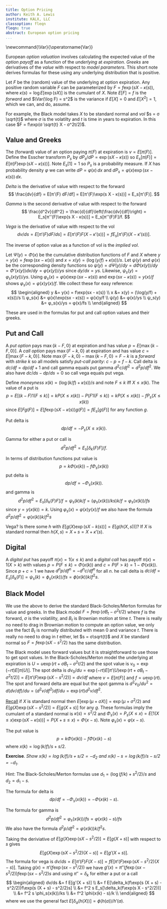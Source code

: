 ```yaml
---
title: Option Pricing
author: Keith A. Lewis
institute: KALX, LLC
classoption: fleqn
fleqn: true
abstract: European option pricing
...
```


\newcommand{\Var}{\operatorname{Var}}

European _option valuation_ involves calculating the expected value of
the _option payoff_ as a function of the _underlying_ at _expiration_.
_Greeks_ are derivatives of the _value_ with respect to _model parameters_.
This short note derives formulas for these using any underlying distribution
that is positive.

Let $F$ be the (random) value of the underlying at option expiration.
Any positive random variable $F$ can be parameterized by
$F = f \exp(s X - κ(s))$, where $κ(s) = \log E[\exp(s X)]$ is the cumulant of $X$.
Note $E[F] = f$ is the _forward_ and $\Var(\log F) = s^2$ is the variance
if $E[X] = 0$ and $E[X^2] = 1$, which we can, and do, assume.

For example, the Black model takes $X$ to be standard normal and _vol_
$s = σ \sqrt{t}$ where $σ$ is the volatilty and $t$ is time in years to expiration.
In this case $F = f\exp(σ \sqrt{t} X - σ^2t/2)$.

## Value and Greeks

The (forward) value of an option paying $π(F)$ at expiration is $v = E[π(F)]$.
Define the Esscher transform $P_s$ by $dP_s/dP = \exp(s X - κ(s))$ 
so $E_s[π(F)] = E[π(F)\exp(s X - κ(s))]$. Note $E_s[1] = 1$ so $P_s$ is a probability measure.
If $X$ has probability density $φ$ we can write $dP = φ(x)\,dx$
and $dP_s = φ(x)\exp(s x -  κ(s))\,dx$.

_Delta_ is the derivative of value with respect to the forward
$$
  \frac{dv}{df} = E[π'(F) dF/df] = E[π'(F)\exp(s X - κ(s))] = E_s[π'(F)].
$$

_Gamma_ is the second derivative of value with respect to the forward
$$
	\frac{d^2v}{df^2} = \frac{d}{df}\left(\frac{dv}{df}\right) = E_s[π''(F)\exp(s X - κ(s))] 
	= E_s[π''(F)F]/f.
$$

_Vega_ is  the derivative of value with respect to the vol
$$
	dv/ds = E[π'(F) dF/ds] = E[π'(F)F(X - κ'(s))] = fE_s[π'(F)(X - κ'(s))].
$$

The inverse of option value as a function of vol is the _implied vol_.

Let $Ψ(y) = Φ(x)$ be the cumulative distribution functions of $F$ and $X$
where $y = y(x) = f\exp(sx -  κ(s))$ and $x = x(y) = (\log(y/f) + κ(s))/s$.
Let $ψ(y)$ and $φ(x)$ be the corresponding density functions so
$ψ(y) = dΨ(y)/dy = dΦ(x(y))/dy = Φ'(x(y))dx/dy = φ(x(y))/ys$
since $dy/dx = ys$. Likewise, $ψ_s(y) = φ_s(x(y))/ys$.
Using $φ_s(x) = φ(x)\exp(s x -  κ(s))$ and $\exp(sx -  κ(s)) = y(x)/f$
shows $φ_s(x) = φ(x)y(x)/f$. We collect these for easy reference:
$$
\begin{aligned}
	y &= y(x) = f\exp(sx -  κ(s)) \\
	x &= x(y) = (\log(y/f) + κ(s))/s \\
	φ_s(x) &= φ(x)\exp(sx -  κ(s)) = φ(x)y/f \\
	ψ(y) &= φ(x)/ys \\
	ψ_s(y) &= φ_s(x)/ys = φ(x)/fs \\
\end{aligned}
$$

These are used in the formulas for put and call option values and their greeks.

## Put and Call

A _put option_ pays $\max\{k - F,0\}$ at expiration and has value $p = E[\max\{k - F,0\}]$.
A _call option_ pays $\max\{F - k, 0\}$ at expiration and has value $c = E[\max\{F - k, 0\}]$.
Note $\max\{F - k, 0\} - \max\{k - F,0\} = F - k$ is a _forward_ with _strike_ $k$ so
all models satisfy _put-call parity_: $c - p = f - k$.
Call delta is $dc/df = dp/df + 1$ and call gamma equals put gamma $d^2c/df^2 = d^2p/df^2$.
We also have $dc/ds - dp/ds = 0$ so call vega equals put vega.

Define _moneyness_ $x(k) = (\log(k/f) + κ(s))/s$ and note $F \le k$ iff $X \le x(k)$. 
The value of a put is
$$
  p = E[(k - F)1(F\le k)] = k P(X \le x(k)) - P(F 1(F \le k)) = k P(X \le x(k)) - f P_s(X \le x(k))
$$
since $E[Fg(F)] = E[f\exp(s X - κ(s))g(F)] = fE_s[g(F)]$ for any function $g$.

Put delta is
$$
	dp/df = -P_s(X \le x(k)). 
$$

Gamma for either a put or call is
$$
	d^2p/df^2 = E_s[δ_k(F)F]/f.
$$

In terms of distribution functions put value is
$$
	p = kΦ(x(k)) - fΦ_s(x(k))
$$
put delta is 
$$
	dp/df = -Φ_s(x(k)).
$$
and gamma is
$$
	d^2p/df^2 = E_s[δ_k(F)F]/f = ψ_s(k)k/f = (φ_s(x(k))/ks)k/f = φ_s(x(k))/fs
$$
since $y = y(x(k)) = k$.  Using $φ_s(x) = φ(x)y(x)/f$ we also have the formula
$d^2p/df^2 = φ(x(k))k/f^2s$

Vega? Is there some $h$ with $E[g(X)\exp(s X - k(s))] = E[g(h(X,s))]$?
If $X$ is standard normal then $h(X,s) = X + s = X + \kappa'(s)$.

## Digital

A _digital put_ has payoff $\pi(x) = 1(x \le k)$ and a _digital call_ has payoff $\pi(x) = 1(X > k)$
with values $p = P(F \le k) = \Phi(x(k))$ and $c = P(F > k) = 1 - \Phi(x(k))$.
Since $p + c = 1$ we have $d^np/df^n = -d^nc/df^n$ for all $n$.
he call delta is $dc/df = E_s[\delta_k(F)] = \psi_s(k) = \phi_s(x(k))/fs = \phi(x(k))k/f^2s$.

## Black Model

We use the above to derive the standard Black-Scholes/Merton formulas
for value and greeks. In the Black model $F = f\exp(σB_t - σ^2t/2)$ where
$f$ is the forward, $σ$ is the volatility, and
$B_t$ is Brownian motion at time $t$. There is really no need to drag
in Brownian motion to compute an option value, we only use the fact
$B_t$ is normally distributed with mean $0$ and variance $t$. There is really no need
to drag in $t$ either, let $s = σ\sqrt{t}$ and $X$ be standard normal
so $F = f\exp(sX - s^2/2)$ has the same distribution.

The Black model uses forward values but it is straightforward to
use those to get spot values. In the Black-Scholes/Merton model
the underlying at expiration is
$U = u\exp(rt + σB_t - σ^2t/2)$ and the spot value is $v_0 = \exp(-rt)E[\pi(U)]$. 
The spot delta is $dv_0/du = \exp(-rt)E[\pi'(U)\exp(rt + σB_t - σ^2t/2)]
= E[\pi'(F)\exp(s X - s^2/2)] = dv/df$ where $v = E[\pi(F)]$ and $f = u\exp(rt)$.
The spot and forward delta are equal but
the spot gamma is $d^2v_0/du^2 = d(dv/df)/du = (d^2v/df^2) df/du = \exp(rt) d^2v/df^2$.

[Recall](cdf.html#normal) if $X$ is standard normal then $E[\exp(μ + σ X)] = \exp(μ + σ^2/2)$
and $E[g(X)\exp(s X - s^2/2)] = E[g(X + s)]$ for any $g$.
These formulas imply the cumulant of a standard normal is $κ(s) = s^2/2$
and $Φ_s(x) = P_s(X\le x) = E[1(X\le x)\exp(s X - κ(s))] = P(X + s \le x) = Φ(x - s)$.
Note $φ_s(x) = φ(x - s)$.

The put value is 
$$
	p = k Φ(x(k)) - f Φ(x(k) - s)
$$
where $x(k) = \log(k/f)/s + s/2$.

__Exercise__. _Show $x(k) = \log(k/f)/s + s/2 = -d_2$ and $x(k) - s = \log(k/f)/s - s/2 = -d_1$_.

Hint: The Black-Scholes/Merton formulas use $d_1 = (\log(f/k) + s^2/2)/s$ and $d_2 = d_1 - s$.

The formula for delta is
$$
	dp/df = -Φ_s(x(k)) = -Φ(x(k) - s).
$$

The formula for gamma is
$$
	d^2p/df^2 = φ_s(x(k))/fs = φ(x(k) - s)/fs
$$
We also have the formula $d^2p/df^2 = φ(x(k))k/f^2s$.

Taking the deriviative of $E[g(X)\exp(s X - s^2/2)] = E[g(X + s)]$ with
respect to $s$ gives
$$
	E[g(X)\exp(s X - s^2/2)(X - s)] = E[g'(X + s)].
$$
The formula for vega is $dv/ds = E[\pi'(F)F(X - s)] = f E[\pi'(F)\exp(s X - s^2/2)(X - s)]$.
Taking $g(x) = \pi'(f\exp(s x - s^2/2))$ we have $g'(x) = \pi''(f\exp(s x - s^2/2))f\exp(s x - s^2/2)s$
and using $\pi'' = \delta_k$ for either a put or a call
$$
\begin{aligned}
dv/ds &= f E[g'(X + s)] \\
      &= f E[\delta_k(f\exp(s (X + s) - s^2/2))f\exp(s (X + s) - s^2/2)s] \\
      &= f^2 s E_s[\delta_k(f\exp(s X - s^2/2))] \\
      &= f^2 s \phi_s(x(k))/ks \\
      &= f^2 \phi(x(k) - s)/k \\
\end{aligned}
$$
where we use the general fact $E[\delta_a(h(X))] = \phi(h(a))/h'(a)$.

<!--
## Discrete

A _discrete_ random variable has values $(x_i)$ with probabilities $(p_i)$ where
$p_i \ge 0$ and $\sum_i p_i = 1$.
Its cdf is $P(X\le x) = \sum_i 1(x_i\le x) p_i$ and pdf is $\sum_i δ_{x_i} p_i$.
The cumulant is $κ(s) = \log(\sum_ie^{s x_i} p_i) = \log e(s)$ so
$κ'(s) = e'(s)/e(s)$ and $κ''(s) = (e(s) e''(s) - e'(s)^2)/e(s)^2$.
Note $e^{(n)}(s) = \sum_i e^{s x_i} x_i^n p_i$ for $n \ge 0$.

## Trinomial

Define $X$ by $P(x = -a) = p$, $P(X = b) = q$, and $P(X = 0) = 1 - p - q$, $a,b\ge 0$.
If $0 = E[X] = -ap + bq$ and $\Var(X) = E[X^2] = a^2p + b^2 q$ then
$p = 1/a(a + b)$ and $q = 1/b(a+b)$. The condition $p + q \le 1$
is $ab \ge 1$. We parameterize this by $a = e^α$, $b = e^β$
where $α + β\ge 0$ so $p = 1/e^{α}(e^α + e^β)$
and $q = 1/e^{β}(e^α + e^β)$. Note $a,b\ge0$ for all $α,β$.

The cumulant is 

$$
\begin{aligned}
κ(s) &= \log E[\exp(sX)] \\
     &= \log(p\exp(-sa) + (1 - p - q) + q\exp(sb)) \\
     &= \log(
	 		\exp(-se^α)/e^{α}(e^α + e^β)
			+ (1 - 1/e^{α}(e^α + e^β) - 1/e^β(e^α + e^β))
			+ \exp(se^β)/e^{β}(e^α + e^β)) \\
\end{aligned}
$$

## Remarks

If the cumulative distribution function of $X$ is $Φ$, that is $P(X\le x) = Φ(x)$,
and $g$ is invertible then the cdf of $Y = g(X)$ is $Ψ = Φ\circ g^{-1}$. For example,
if $X$ has mean $0$ and variance $1$ and $g(x) = μ + σ x$ then $Y = g(X)$ has mean
$μ$, variance $σ^2$, and $Ψ(y) = P(Y\le y) = Φ((y - μ)/σ)$.

The probability density function of $Y = g(X)$ is $ψ(y) = Ψ'(y) =
(φ\circ g^{-1}(y))(g^{-1})'(y)$.  Recall $(g^{-1})'(y) = 1/g'\circ
g^{-1}(y)$ so  $ψ(y) = (φ(g^{-1}(y))/g'(g^{-1}(y)) = φ(x)/g'(x)$
if $g(x) = y$.
-->

